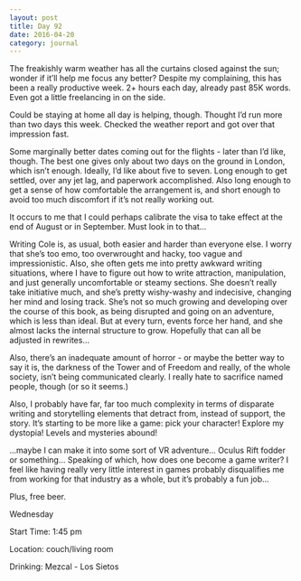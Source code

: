 ```yaml
---
layout: post
title: Day 92
date: 2016-04-20
category: journal
---
```


The freakishly warm weather has all the curtains closed against the sun; wonder if it’ll help me focus any better? Despite my complaining, this has been a really productive week. 2+ hours each day, already past 85K words. Even got a little freelancing in on the side. 

Could be staying at home all day is helping, though. Thought I’d run more than two days this week. Checked the weather report and got over that impression fast. 

Some marginally better dates coming out for the flights - later than I’d like, though. The best one gives only about two days on the ground in London, which isn’t enough. Ideally, I’d like about five to seven. Long enough to get settled, over any jet lag, and paperwork accomplished. Also long enough to get a sense of how comfortable the arrangement is, and short enough to avoid too much discomfort if it’s not really working out. 

It occurs to me that I could perhaps calibrate the visa to take effect at the end of August or in September. Must look in to that… 

Writing Cole is, as usual, both easier and harder than everyone else. I worry that she’s too emo, too overwrought and hacky, too vague and impressionistic. Also, she often gets me into pretty awkward writing situations, where I have to figure out how to write attraction, manipulation, and just generally uncomfortable or steamy sections. She doesn’t really take initiative much, and she’s pretty wishy-washy and indecisive, changing her mind and losing track. She’s not so much growing and developing over the course of this book, as being disrupted and going on an adventure, which is less than ideal. But at every turn, events force her hand, and she almost lacks the internal structure to grow. Hopefully that can all be adjusted in rewrites… 

Also, there’s an inadequate amount of horror - or maybe the better way to say it is, the darkness of the Tower and of Freedom and really, of the whole society, isn’t being communicated clearly. I really hate to sacrifice named people, though (or so it seems.) 

Also, I probably have far, far too much complexity in terms of disparate writing and storytelling elements that detract from, instead of support, the story. It’s starting to be more like a game: pick your character! Explore my dystopia! Levels and mysteries abound! 

…maybe I can make it into some sort of VR adventure… Oculus Rift fodder or something… Speaking of which, how does one become a game writer? I feel like having really very little interest in games probably disqualifies me from working for that industry as a whole, but it’s probably a fun job… 

Plus, free beer.


Wednesday

Start Time: 1:45 pm

Location: couch/living room

Drinking: Mezcal - Los Sietos
